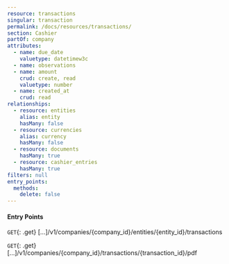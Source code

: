 ```yaml
---
resource: transactions
singular: transaction
permalink: /docs/resources/transactions/
section: Cashier
partOf: company
attributes:
  - name: due_date
    valuetype: datetimew3c
  - name: observations
  - name: amount
    crud: create, read
    valuetype: number
  - name: created_at
    crud: read
relationships:
  - resource: entities
    alias: entity
    hasMany: false
  - resource: currencies
    alias: currency
    hasMany: false
  - resource: documents
    hasMany: true
  - resource: cashier_entries
    hasMany: true
filters: null
entry_points:
  methods:
    delete: false
---
```


#### Entry Points

`GET`{: .get} [...]/v1/companies/{company_id}/entities/{entity_id}/transactions

`GET`{: .get} [...]/v1/companies/{company_id}/transactions/{transaction_id}/pdf
